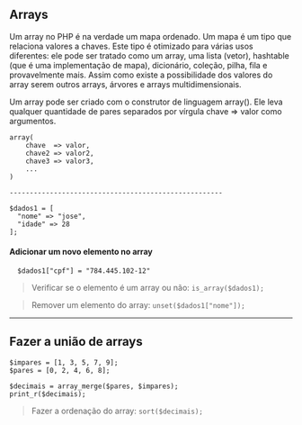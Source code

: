 ## Arrays

Um array no PHP é na verdade um mapa ordenado. Um mapa é um tipo que relaciona valores a chaves. Este tipo é otimizado para várias usos diferentes: ele pode ser tratado como um array, uma lista (vetor), hashtable (que é uma implementação de mapa), dicionário, coleção, pilha, fila e provavelmente mais. Assim como existe a possibilidade dos valores do array serem outros arrays, árvores e arrays multidimensionais.

Um array pode ser criado com o construtor de linguagem array(). Ele leva qualquer quantidade de pares separados por vírgula chave => valor como argumentos.

```
array(
    chave  => valor,
    chave2 => valor2,
    chave3 => valor3,
    ...
)

-----------------------------------------------------

$dados1 = [
  "nome" => "jose",
  "idade" => 28
];

```

#### Adicionar um novo elemento no array

```
  $dados1["cpf"] = "784.445.102-12"
```

>Verificar se o elemento é um array ou não: ```is_array($dados1);```

>Remover um elemento do array: ```unset($dados1["nome"]);```


<hr>


## Fazer a união de arrays
```
$impares = [1, 3, 5, 7, 9];
$pares = [0, 2, 4, 6, 8];

$decimais = array_merge($pares, $impares);
print_r($decimais);

```

>Fazer a ordenação do array: ``` sort($decimais); ```
